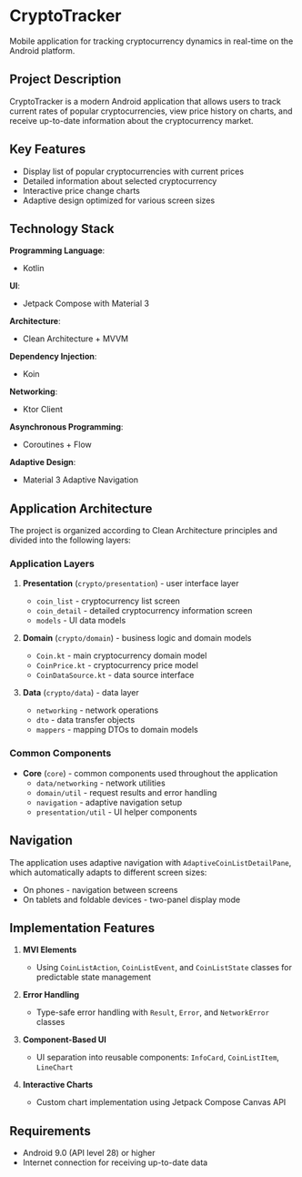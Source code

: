 # CryptoTracker

Mobile application for tracking cryptocurrency dynamics in real-time on the Android platform.

## Project Description

CryptoTracker is a modern Android application that allows users to track current rates of popular cryptocurrencies, view price history on charts, and receive up-to-date information about the cryptocurrency market.

## Key Features

- Display list of popular cryptocurrencies with current prices
- Detailed information about selected cryptocurrency
- Interactive price change charts
- Adaptive design optimized for various screen sizes

## Technology Stack

**Programming Language**:
- Kotlin

**UI**:
- Jetpack Compose with Material 3

**Architecture**:
- Clean Architecture + MVVM

**Dependency Injection**:
- Koin

**Networking**:
- Ktor Client

**Asynchronous Programming**:
- Coroutines + Flow

**Adaptive Design**:
- Material 3 Adaptive Navigation

## Application Architecture

The project is organized according to Clean Architecture principles and divided into the following layers:

### Application Layers

1. **Presentation** (`crypto/presentation`) - user interface layer
    - `coin_list` - cryptocurrency list screen
    - `coin_detail` - detailed cryptocurrency information screen
    - `models` - UI data models

2. **Domain** (`crypto/domain`) - business logic and domain models
    - `Coin.kt` - main cryptocurrency domain model
    - `CoinPrice.kt` - cryptocurrency price model
    - `CoinDataSource.kt` - data source interface

3. **Data** (`crypto/data`) - data layer
    - `networking` - network operations
    - `dto` - data transfer objects
    - `mappers` - mapping DTOs to domain models

### Common Components

- **Core** (`core`) - common components used throughout the application
    - `data/networking` - network utilities
    - `domain/util` - request results and error handling
    - `navigation` - adaptive navigation setup
    - `presentation/util` - UI helper components

## Navigation

The application uses adaptive navigation with `AdaptiveCoinListDetailPane`, which automatically adapts to different screen sizes:
- On phones - navigation between screens
- On tablets and foldable devices - two-panel display mode

## Implementation Features

1. **MVI Elements**
    - Using `CoinListAction`, `CoinListEvent`, and `CoinListState` classes for predictable state management

2. **Error Handling**
    - Type-safe error handling with `Result`, `Error`, and `NetworkError` classes

3. **Component-Based UI**
    - UI separation into reusable components: `InfoCard`, `CoinListItem`, `LineChart`

4. **Interactive Charts**
    - Custom chart implementation using Jetpack Compose Canvas API

## Requirements
- Android 9.0 (API level 28) or higher
- Internet connection for receiving up-to-date data
